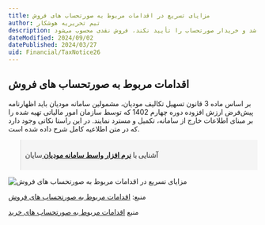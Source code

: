 ```yaml
---
title: مزایای تسریع در اقدامات مربوط به صورتحساب های فروش
author: تیم تحریریه هوشکار
description: با توجه به فرصت 21 روزه فوق‌الذکر و نیز مهلت 30 روزه خریدار برای واکنش به صورتحساب، اگر صورتحساب فروش صادره توسط فروشنده بصورت نسیه یا نقد/نسیه باشد و خریدار صورتحساب را تأیید نکند، فروش نقدی محسوب می‌شود.
dateModified: 2024/09/02
datePublished: 2024/03/27
uid: Financial/TaxNotice26
---
```


## اقدامات مربوط به صورتحساب های فروش

بر اساس ماده 3 قانون تسهیل تکالیف مودیان، مشمولین سامانه مودیان باید اظهارنامه پیش‌فرض ارزش افزوده دوره چهارم 1402 که توسط سازمان امور مالیاتی تهیه شده را بر مبنای اطلاعات خارج از سامانه، تکمیل و مسترد نمایند. در این راستا نکاتی وجود دارد که در متن اطلاعیه کامل شرح داده شده است.

<blockquote style="background-color:#f5f5f5; padding:0.5rem">
<p><strong>آشنایی با <a href="https://www.hooshkar.com/Software/Sayan/Module/TpTaxGov" target="_blank">نرم افزار واسط سامانه مودیان
</a> سایان</strong></p></blockquote>

![ مزایای تسریع در اقدامات مربوط به صورتحساب های فروش](./Images/TaxNotice26.webp)

منبع: <a href="https://www.intamedia.ir/news/%D8%A7%D8%B7%D9%84%D8%A7%D8%B9%DB%8C%D9%87-%D8%B4%D9%85%D8%A7%D8%B1%D9%87-26-%D8%A7%D8%B7%D9%84%D8%A7%D8%B9-%D8%B1%D8%B3%D8%A7%D9%86%DB%8C-%D8%AF%D8%B1%D8%AE%D8%B5%D9%88%D8%B5-%D9%85%D8%B2%D8%A7%DB%8C%D8%A7%DB%8C-%D8%AA%D8%B3%D8%B1%DB%8C%D8%B9-%D8%AF%D8%B1-%D8%A7%D9%82%D8%AF%D8%A7%D9%85%D8%A7%D8%AA-%D9%85%D8%B1%D8%A8%D9%88%D8%B7-%D8%A8%D9%87-%D8%B5%D9%88%D8%B1%D8%AA%D8%AD%D8%B3%D8%A7%D8%A8-%D9%87%D8%A7%DB%8C-%D9%81%D8%B1%D9%88%D8%B4" target="_blank">اقدامات مربوط به صورتحساب های فروش</a>

منبع <a href="https://www.intamedia.ir/news/%D8%A7%D8%B7%D9%84%D8%A7%D8%B9%DB%8C%D9%87-%D8%B4%D9%85%D8%A7%D8%B1%D9%87-25-%D8%A7%D8%B7%D9%84%D8%A7%D8%B9-%D8%B1%D8%B3%D8%A7%D9%86%DB%8C-%D8%AF%D8%B1%D8%AE%D8%B5%D9%88%D8%B5-%D9%85%D8%B2%D8%A7%DB%8C%D8%A7%DB%8C-%D8%AA%D8%B3%D8%B1%DB%8C%D8%B9-%D8%AF%D8%B1-%D8%A7%D9%82%D8%AF%D8%A7%D9%85%D8%A7%D8%AA-%D9%85%D8%B1%D8%A8%D9%88%D8%B7-%D8%A8%D9%87-%D8%B5%D9%88%D8%B1%D8%AA%D8%AD%D8%B3%D8%A7%D8%A8-%D9%87%D8%A7%DB%8C-%D8%AE%D8%B1%DB%8C%D8%AF" target="_blank">اقدامات مربوط به صورتحساب های خرید</a>